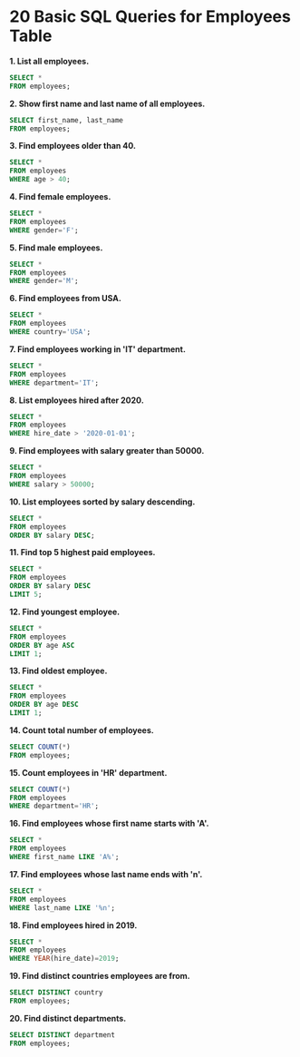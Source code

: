 # 20 Basic SQL Queries for Employees Table

**1. List all employees.**

```sql
SELECT * 
FROM employees;
```

**2. Show first name and last name of all employees.**

```sql
SELECT first_name, last_name 
FROM employees;
```

**3. Find employees older than 40.**

```sql
SELECT * 
FROM employees 
WHERE age > 40;
```

**4. Find female employees.**

```sql
SELECT * 
FROM employees 
WHERE gender='F';
```

**5. Find male employees.**

```sql
SELECT * 
FROM employees 
WHERE gender='M';
```

**6. Find employees from USA.**

```sql
SELECT * 
FROM employees 
WHERE country='USA';
```

**7. Find employees working in 'IT' department.**

```sql
SELECT * 
FROM employees 
WHERE department='IT';
```

**8. List employees hired after 2020.**

```sql
SELECT * 
FROM employees 
WHERE hire_date > '2020-01-01';
```

**9. Find employees with salary greater than 50000.**

```sql
SELECT * 
FROM employees 
WHERE salary > 50000;
```

**10. List employees sorted by salary descending.**

```sql
SELECT * 
FROM employees 
ORDER BY salary DESC;
```

**11. Find top 5 highest paid employees.**

```sql
SELECT * 
FROM employees 
ORDER BY salary DESC 
LIMIT 5;
```

**12. Find youngest employee.**

```sql
SELECT * 
FROM employees 
ORDER BY age ASC 
LIMIT 1;
```

**13. Find oldest employee.**

```sql
SELECT * 
FROM employees 
ORDER BY age DESC 
LIMIT 1;
```

**14. Count total number of employees.**

```sql
SELECT COUNT(*) 
FROM employees;
```

**15. Count employees in 'HR' department.**

```sql
SELECT COUNT(*) 
FROM employees 
WHERE department='HR';
```

**16. Find employees whose first name starts with 'A'.**

```sql
SELECT * 
FROM employees 
WHERE first_name LIKE 'A%';
```

**17. Find employees whose last name ends with 'n'.**

```sql
SELECT * 
FROM employees 
WHERE last_name LIKE '%n';
```

**18. Find employees hired in 2019.**

```sql
SELECT * 
FROM employees 
WHERE YEAR(hire_date)=2019;
```

**19. Find distinct countries employees are from.**

```sql
SELECT DISTINCT country 
FROM employees;
```

**20. Find distinct departments.**

```sql
SELECT DISTINCT department 
FROM employees;
```

